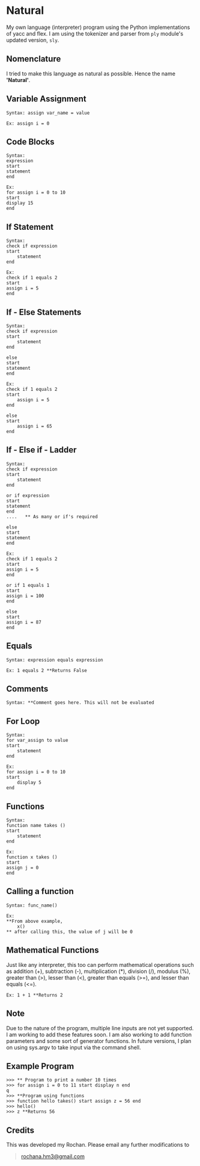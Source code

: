 # Natural

My own language (interpreter) program using the Python implementations of yacc and flex.
I am using the tokenizer and parser from `ply` module's updated version, `sly`. 


## Nomenclature
I tried to make this language as natural as possible. Hence the name **'Natural'**.

## Variable Assignment

    Syntax: assign var_name = value
    
    Ex: assign i = 0


## Code Blocks

    Syntax: 
    expression
    start
	statement
    end
		
    Ex: 
    for assign i = 0 to 10
    start
	display 15
    end

## If Statement

    Syntax: 
    check if expression
    start
    	statement
    end
		
    Ex: 
    check if 1 equals 2
    start
	assign i = 5
    end
## If - Else Statements

    Syntax: 
    check if expression
    start
    	statement
    end
			
    else
    start
	statement
    end
		
    Ex:
    check if 1 equals 2
    start
    	assign i = 5
    end
			
    else 
    start
    	assign i = 65
    end
## If - Else if - Ladder 

    Syntax: 
    check if expression
    start
    	statement
    end

    or if expression
    start
	statement
    end
    ....   ** As many or if's required
			
    else
    start
	statement
    end
		
    Ex:
    check if 1 equals 2
    start
	assign i = 5
    end

    or if 1 equals 1
    start
	assign i = 100
    end

    else
    start
	assign i = 87
    end

## Equals

    Syntax: expression equals expression
	    
    Ex: 1 equals 2 **Returns False
## Comments

    Syntax: **Comment goes here. This will not be evaluated
## For Loop

    Syntax: 
    for var_assign to value
    start
    	statement
    end

    Ex:	
    for assign i = 0 to 10
    start
    	display 5
    end 
## Functions

    Syntax: 
    function name takes ()
    start 
    	statement
    end
			
    Ex:
    function x takes ()
    start
	assign j = 0
    end
## Calling a function

    Syntax: func_name()
    
    Ex: 
    **From above example,
	    x() 
    ** after calling this, the value of j will be 0
## Mathematical Functions
Just like any interpreter, this too can perform mathematical operations such as addition (+), subtraction (-), multiplication (*), division (/), modulus (%), greater than (>), lesser than (<), greater than equals (>=), and lesser than equals (<=).

    Ex: 1 + 1 **Returns 2
## Note
Due to the nature of the program, multiple line inputs are not yet supported. I am working to add these features soon. I am also working to add function parameters and some sort of generator functions.
In future versions, I plan on using sys.argv to take input via the command shell.
## Example Program

    >>> ** Program to print a number 10 times
    >>> for assign i = 0 to 11 start display n end
    q
    >>> **Program using functions
    >>> function hello takes() start assign z = 56 end
    >>> hello()
    >>> z **Returns 56
## Credits
This was developed my Rochan. Please email any further modifications to 

> rochana.hm3@gmail.com
